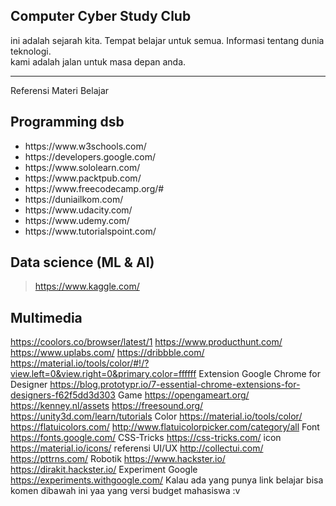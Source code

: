 ## Computer Cyber Study Club

ini adalah sejarah kita. Tempat belajar untuk semua. Informasi tentang dunia teknologi.</br>
kami adalah jalan untuk masa depan anda.

---
Referensi Materi Belajar

## Programming dsb
<ul>
  <li>https://www.w3schools.com/</li>
  <li>https://developers.google.com/</li>
  <li>https://www.sololearn.com/</li>
  <li>https://www.packtpub.com/</li>
  <li>https://www.freecodecamp.org/#</li>
  <li>https://duniailkom.com/</li>
  <li>https://www.udacity.com/</li>
  <li>https://www.udemy.com/</li>
  <li>https://www.tutorialspoint.com/</li>
</ul>

## Data science (ML & AI)
> https://www.kaggle.com/

## Multimedia
https://coolors.co/browser/latest/1
https://www.producthunt.com/
https://www.uplabs.com/
https://dribbble.com/
https://material.io/tools/color/#!/?view.left=0&view.right=0&primary.color=ffffff
Extension Google Chrome for Designer
https://blog.prototypr.io/7-essential-chrome-extensions-for-designers-f62f5dd3d303 
Game
https://opengameart.org/
https://kenney.nl/assets
https://freesound.org/
https://unity3d.com/learn/tutorials
Color
https://material.io/tools/color/ 
https://flatuicolors.com/
http://www.flatuicolorpicker.com/category/all
Font
https://fonts.google.com/
CSS-Tricks
https://css-tricks.com/
icon
https://material.io/icons/
referensi UI/UX
http://collectui.com/
https://pttrns.com/
Robotik
https://www.hackster.io/
https://dirakit.hackster.io/
Experiment Google
https://experiments.withgoogle.com/
Kalau ada yang punya link belajar bisa komen dibawah ini yaa yang versi budget mahasiswa :v
